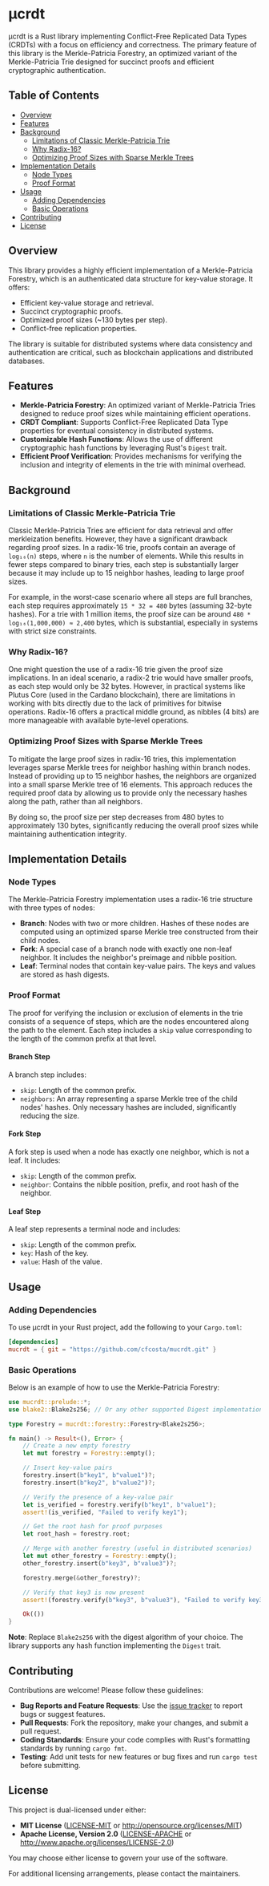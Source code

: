 # µcrdt

µcrdt is a Rust library implementing Conflict-Free Replicated Data Types (CRDTs) with a focus on efficiency and correctness. The primary feature of this library is the Merkle-Patricia Forestry, an optimized variant of the Merkle-Patricia Trie designed for succinct proofs and efficient cryptographic authentication.

## Table of Contents

- [Overview](#overview)
- [Features](#features)
- [Background](#background)
  - [Limitations of Classic Merkle-Patricia Trie](#limitations-of-classic-merkle-patricia-trie)
  - [Why Radix-16?](#why-radix-16)
  - [Optimizing Proof Sizes with Sparse Merkle Trees](#optimizing-proof-sizes-with-sparse-merkle-trees)
- [Implementation Details](#implementation-details)
  - [Node Types](#node-types)
  - [Proof Format](#proof-format)
- [Usage](#usage)
  - [Adding Dependencies](#adding-dependencies)
  - [Basic Operations](#basic-operations)
- [Contributing](#contributing)
- [License](#license)

## Overview

This library provides a highly efficient implementation of a Merkle-Patricia Forestry, which is an authenticated data structure for key-value storage. It offers:

- Efficient key-value storage and retrieval.
- Succinct cryptographic proofs.
- Optimized proof sizes (~130 bytes per step).
- Conflict-free replication properties.

The library is suitable for distributed systems where data consistency and authentication are critical, such as blockchain applications and distributed databases.

## Features

- **Merkle-Patricia Forestry**: An optimized variant of Merkle-Patricia Tries designed to reduce proof sizes while maintaining efficient operations.
- **CRDT Compliant**: Supports Conflict-Free Replicated Data Type properties for eventual consistency in distributed systems.
- **Customizable Hash Functions**: Allows the use of different cryptographic hash functions by leveraging Rust's `Digest` trait.
- **Efficient Proof Verification**: Provides mechanisms for verifying the inclusion and integrity of elements in the trie with minimal overhead.

## Background

### Limitations of Classic Merkle-Patricia Trie

Classic Merkle-Patricia Tries are efficient for data retrieval and offer merkleization benefits. However, they have a significant drawback regarding proof sizes. In a radix-16 trie, proofs contain an average of `log₁₆(n)` steps, where `n` is the number of elements. While this results in fewer steps compared to binary tries, each step is substantially larger because it may include up to 15 neighbor hashes, leading to large proof sizes.

For example, in the worst-case scenario where all steps are full branches, each step requires approximately `15 * 32 = 480` bytes (assuming 32-byte hashes). For a trie with 1 million items, the proof size can be around `480 * log₁₆(1,000,000) ≈ 2,400` bytes, which is substantial, especially in systems with strict size constraints.

### Why Radix-16?

One might question the use of a radix-16 trie given the proof size implications. In an ideal scenario, a radix-2 trie would have smaller proofs, as each step would only be 32 bytes. However, in practical systems like Plutus Core (used in the Cardano blockchain), there are limitations in working with bits directly due to the lack of primitives for bitwise operations. Radix-16 offers a practical middle ground, as nibbles (4 bits) are more manageable with available byte-level operations.

### Optimizing Proof Sizes with Sparse Merkle Trees

To mitigate the large proof sizes in radix-16 tries, this implementation leverages sparse Merkle trees for neighbor hashing within branch nodes. Instead of providing up to 15 neighbor hashes, the neighbors are organized into a small sparse Merkle tree of 16 elements. This approach reduces the required proof data by allowing us to provide only the necessary hashes along the path, rather than all neighbors.

By doing so, the proof size per step decreases from 480 bytes to approximately 130 bytes, significantly reducing the overall proof sizes while maintaining authentication integrity.

## Implementation Details

### Node Types

The Merkle-Patricia Forestry implementation uses a radix-16 trie structure with three types of nodes:

- **Branch**: Nodes with two or more children. Hashes of these nodes are computed using an optimized sparse Merkle tree constructed from their child nodes.
- **Fork**: A special case of a branch node with exactly one non-leaf neighbor. It includes the neighbor's preimage and nibble position.
- **Leaf**: Terminal nodes that contain key-value pairs. The keys and values are stored as hash digests.

### Proof Format

The proof for verifying the inclusion or exclusion of elements in the trie consists of a sequence of steps, which are the nodes encountered along the path to the element. Each step includes a `skip` value corresponding to the length of the common prefix at that level.

#### Branch Step

A branch step includes:

- `skip`: Length of the common prefix.
- `neighbors`: An array representing a sparse Merkle tree of the child nodes' hashes. Only necessary hashes are included, significantly reducing the size.

#### Fork Step

A fork step is used when a node has exactly one neighbor, which is not a leaf. It includes:

- `skip`: Length of the common prefix.
- `neighbor`: Contains the nibble position, prefix, and root hash of the neighbor.

#### Leaf Step

A leaf step represents a terminal node and includes:

- `skip`: Length of the common prefix.
- `key`: Hash of the key.
- `value`: Hash of the value.

## Usage

### Adding Dependencies

To use µcrdt in your Rust project, add the following to your `Cargo.toml`:

```toml
[dependencies]
mucrdt = { git = "https://github.com/cfcosta/mucrdt.git" }
```

### Basic Operations

Below is an example of how to use the Merkle-Patricia Forestry:

```rust
use mucrdt::prelude::*;
use blake2::Blake2s256; // Or any other supported Digest implementation

type Forestry = mucrdt::forestry::Forestry<Blake2s256>;

fn main() -> Result<(), Error> {
    // Create a new empty forestry
    let mut forestry = Forestry::empty();

    // Insert key-value pairs
    forestry.insert(b"key1", b"value1")?;
    forestry.insert(b"key2", b"value2")?;

    // Verify the presence of a key-value pair
    let is_verified = forestry.verify(b"key1", b"value1");
    assert!(is_verified, "Failed to verify key1");

    // Get the root hash for proof purposes
    let root_hash = forestry.root;

    // Merge with another forestry (useful in distributed scenarios)
    let mut other_forestry = Forestry::empty();
    other_forestry.insert(b"key3", b"value3")?;

    forestry.merge(&other_forestry)?;

    // Verify that key3 is now present
    assert!(forestry.verify(b"key3", b"value3"), "Failed to verify key3");

    Ok(())
}
```

**Note**: Replace `Blake2s256` with the digest algorithm of your choice. The library supports any hash function implementing the `Digest` trait.

## Contributing

Contributions are welcome! Please follow these guidelines:

- **Bug Reports and Feature Requests**: Use the [issue tracker](https://github.com/cfcosta/mucrdt/issues) to report bugs or suggest features.
- **Pull Requests**: Fork the repository, make your changes, and submit a pull request.
- **Coding Standards**: Ensure your code complies with Rust's formatting standards by running `cargo fmt`.
- **Testing**: Add unit tests for new features or bug fixes and run `cargo test` before submitting.

## License

This project is dual-licensed under either:

- **MIT License** ([LICENSE-MIT](./LICENSE-MIT) or http://opensource.org/licenses/MIT)
- **Apache License, Version 2.0** ([LICENSE-APACHE](./LICENSE-APACHE) or http://www.apache.org/licenses/LICENSE-2.0)

You may choose either license to govern your use of the software.

For additional licensing arrangements, please contact the maintainers.
